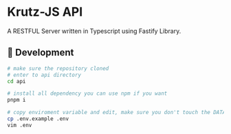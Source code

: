 # Krutz-JS API

A RESTFUL Server written in Typescript using Fastify Library.

## 🔨 Development

```bash
# make sure the repository cloned
# enter to api directory
cd api

# install all dependency you can use npm if you want
pnpm i

# copy enviroment variable and edit, make sure you don't touch the DATABASE_URL if you intend to run in docker
cp .env.example .env
vim .env

```
